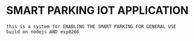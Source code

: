 # SMART PARKING IOT APPLICATION
    this is a system for ENABLING THE SMART PARKING FOR GENERAL USE
    build on nodejs AND esp8266
